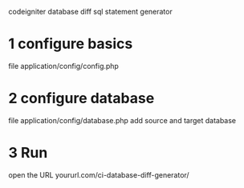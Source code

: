 codeigniter database diff sql statement generator 

# 1 configure basics
file  application/config/config.php
# 2 configure database
file application/config/database.php 
add source and target database
# 3 Run 
open the URL yoururl.com/ci-database-diff-generator/





